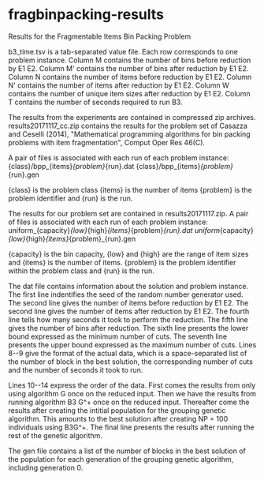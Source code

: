 # fragbinpacking-results
Results for the Fragmentable Items Bin Packing Problem

b3_time.tsv is a tab-separated value file.
Each row corresponds to one problem instance.
Column M contains the number of bins before reduction by E1 E2.
Column M' contains the number of bins after reduction by E1 E2.
Column N contains the number of items before reduction by E1 E2.
Column N' contains the number of items after reduction by E1 E2.
Column W contains the number of unique item sizes after reduction by E1 E2.
Column T contains the number of seconds required to run B3.

The results from the experiments are contained in compressed zip archives.
results20171117_cc.zip contains the results for the problem set of
Casazza and Ceselli (2014), "Mathematical programming algorithms for bin packing
problems with item fragmentation", Comput Oper Res 46(C).

A pair of files is associated with each run of each problem instance:
{class}/bpp_{items}_{problem}_{run}.dat
{class}/bpp_{items}_{problem}_{run}.gen

{class} is the problem class
{items} is the number of items
{problem} is the problem identifier and {run} is the run.

The results for our problem set are contained in results20171117.zip.
A pair of files is associated with each run of each problem instance:
uniform_{capacity}_{low}_{high}_{items}_{problem}_{run}.dat
uniform_{capacity}_{low}_{high}_{items}_{problem}_{run}.gen

{capacity} is the bin capacity,
{low} and {high} are the range of item sizes and {items} is the number of items.
{problem} is the problem identifier within the problem class and {run} is the run.

The dat file contains information about the solution and problem instance.
The first line indentifies the seed of the random number generator used.
The second line gives the number of items before reduction by E1 E2.
The second line gives the number of items after reduction by E1 E2.
The fourth line tells how many seconds it took to perform the reduction.
The fifth line gives the number of bins after reduction.
The sixth line presents the lower bound expressed as the minimum number of cuts.
The seventh line presents the upper bound expressed as the maximum number of cuts.
Lines 8--9 give the format of the actual data, which is a space-separated list
of the number of block in the best solution, the corresponding number of cuts and the
number of seconds it took to run.

Lines 10--14 express the order of the data. First comes the results from only
using algorithm G once on the reduced input. Then we have the results
from running algorithm B3 G^+ once on the reduced input. Thereafter come the results
after creating the intitial population for the grouping genetic algorithm. This
amounts to the best solution after creating NP = 100 individuals using B3G^+.
The final line presents the results after running the rest of the genetic algorithm.

The gen file contains a list of the number of blocks in the best solution of the
population for each generation of the grouping genetic algorithm, including generation 0.

